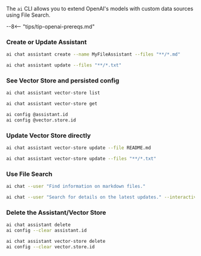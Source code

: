 The `ai` CLI allows you to extend OpenAI's models with custom data sources using File Search.

--8<-- "tips/tip-openai-prereqs.md"

### Create or Update Assistant

```bash title="Create assistant with file search"
ai chat assistant create --name MyFileAssistant --files "**/*.md"
```

```bash title="Update assistant's file search"
ai chat assistant update --files "**/*.txt"
```

### See Vector Store and persisted config

```bash title="List vector stores"
ai chat assistant vector-store list
```

```bash title="Get vector store"
ai chat assistant vector-store get
```

```bash title="See persisted config"
ai config @assistant.id
ai config @vector.store.id
```

### Update Vector Store directly

```bash title="Update vector store with one file"
ai chat assistant vector-store update --file README.md
```

```bash title="Update vector store with many files"
ai chat assistant vector-store update --files "**/*.txt"
```

### Use File Search

```bash title="Query with file search"
ai chat --user "Find information on markdown files."
```

```bash title="Interactive query with file search"
ai chat --user "Search for details on the latest updates." --interactive
```

### Delete the Assistant/Vector Store

```bash title="Delete the assistant"
ai chat assistant delete
ai config --clear assistant.id
```

```bash title="Delete the vector store"
ai chat assistant vector-store delete
ai config --clear vector.store.id
```

